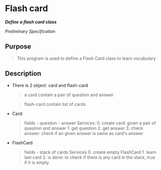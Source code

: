 
# Flash card 

***Define a flash card class***

*Preliminary Specification*

## Purpose
> This program is used to define a Flash Card class to learn vocabulary

## Description
- There is 2 object: card and flash-card
	> a card contain a pair of question and answer

	> flash-card contain list of cards

- Card:
	> fields
		- question
		- answer
	> Services:
		0. create card: given a pair of question and answer
		1. get question
		2. get answer
		3.  check answer: check if an given answer is same as card's answer

- FlashCard
	> fields
		- stack of cards
	> Services
		0. create empty FlashCard
		1. learn last card
		2. is done: to check if there is any card in the stack, true if it is empty

